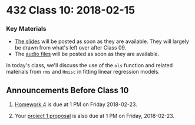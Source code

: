 # 432 Class 10: 2018-02-15

### Key Materials

- [The slides](https://github.com/THOMASELOVE/432-2018/tree/master/slides/class10) will be posted as soon as they are available. They will largely be drawn from what's left over after Class 09.
- The [audio files](https://github.com/THOMASELOVE/432-2018/tree/master/slides/class10) will be posted as soon as they are available.

In today's class, we'll discuss the use of the `ols` function and related materials from `rms` and `Hmisc` in fitting linear regression models.

## Announcements Before Class 10

1. [Homework 4](https://github.com/THOMASELOVE/432-2018/tree/master/assignments/hw4) is due at 1 PM on Friday 2018-02-23.

2. Your [project 1 proposal](https://github.com/THOMASELOVE/432-2018/blob/master/projects/project1/README.md#the-proposal) is also due at 1 PM on Friday, 2018-02-23.
